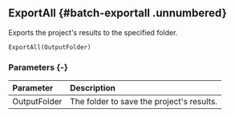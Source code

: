 ## ExportAll {#batch-exportall .unnumbered}

Exports the project's results to the specified folder.

```{sql}
ExportAll(OutputFolder)
```

### Parameters {-}

Parameter | Description
| :-- | :-- |
OutputFolder | The folder to save the project's results.